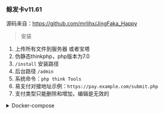 ### 鲸发卡v11.61

源码来自：https://github.com/mrlihx/JingFaka_Happy


> 安装
1. 上传所有文件到服务器 或者宝塔
2. 伪静态thinkphp，php版本为7.0
3. `/install` 安装路径
4. 后台路径 `/admin`
5. 系统命令：`php think Tools`
6. 易支付对接地址示例：`https://pay.example.com/submit.php`
7. 支付类型只能删除和增加，编辑是无效的



<details>
  <summary>Docker-compose</summary>

```
services:
  jingfaka:
    image: ghcr.io/sky22333/jingfaka
    ports:
      - "8080:80"
    depends_on:
      - mysql
    restart: always
    environment:
      - TZ=Asia/Shanghai

  mysql:
    image: mysql:5.7
    container_name: mysql
    environment:
      - MYSQL_ROOT_PASSWORD=jingfaka7890
      - MYSQL_DATABASE=jingfaka
      - MYSQL_USER=jingfaka
      - MYSQL_PASSWORD=jingfaka7890
    restart: always
    volumes:
      - ./mysql_data:/var/lib/mysql
```


</details>

